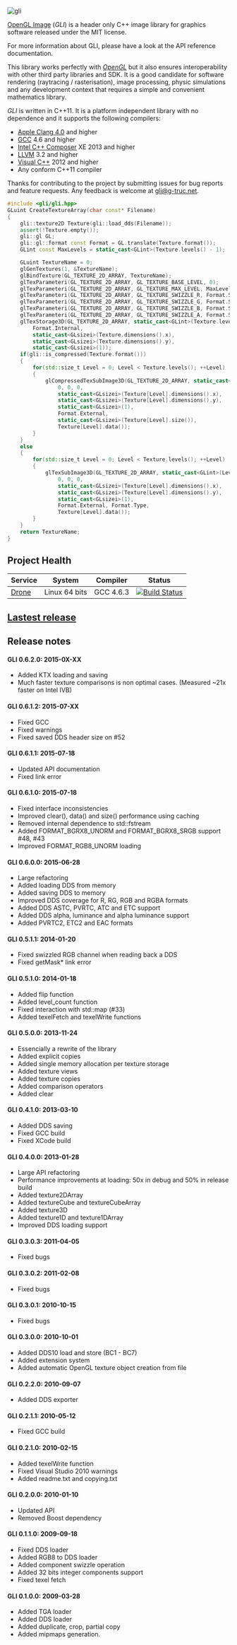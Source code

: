 ![gli](doc/logo.png)

[OpenGL Image](http://gli.g-truc.net/) (*GLI*) is a header only C++ image library for graphics software
released under the <link href="../copying.txt">MIT license</link>.

For more information about GLI, please have a look at <link href="../0.6.1/api/index.html">the API reference documentation</link>.

This library works perfectly with *[OpenGL](https://www.opengl.org)* but it also ensures interoperability with other third party libraries and SDK. It is a good candidate for software rendering (raytracing / rasterisation), image processing, physic simulations and any development context that requires a simple and convenient mathematics library.

*GLI* is written in C++11. It is a platform independent library with no dependence and it supports the following compilers:
- [Apple Clang 4.0](https://developer.apple.com/library/mac/documentation/CompilerTools/Conceptual/LLVMCompilerOverview/index.html) and higher
- [GCC](http://gcc.gnu.org/) 4.6 and higher
- [Intel C++ Composer](https://software.intel.com/en-us/intel-compilers) XE 2013 and higher
- [LLVM](http://llvm.org/) 3.2 and higher
- [Visual C++](http://www.visualstudio.com/) 2012 and higher
- Any conform C++11 compiler

Thanks for contributing to the project by <link href="https://github.com/g-truc/gli/issues">submitting issues</link> for bug reports and feature requests. Any feedback is welcome at <link href="mailto://gli@g-truc.net">gli@g-truc.net</link>.

```c++
#include <gli/gli.hpp>
GLuint CreateTextureArray(char const* Filename)
{
	gli::texture2D Texture(gli::load_dds(Filename));
	assert(!Texture.empty());
	gli::gl GL;
	gli::gl::format const Format = GL.translate(Texture.format());
	GLint const MaxLevels = static_cast<GLint>(Texture.levels() - 1);

	GLuint TextureName = 0;
	glGenTextures(1, &TextureName);
	glBindTexture(GL_TEXTURE_2D_ARRAY, TextureName);
	glTexParameteri(GL_TEXTURE_2D_ARRAY, GL_TEXTURE_BASE_LEVEL, 0);
	glTexParameteri(GL_TEXTURE_2D_ARRAY, GL_TEXTURE_MAX_LEVEL, MaxLevels);
	glTexParameteri(GL_TEXTURE_2D_ARRAY, GL_TEXTURE_SWIZZLE_R, Format.Swizzle[0]);
	glTexParameteri(GL_TEXTURE_2D_ARRAY, GL_TEXTURE_SWIZZLE_G, Format.Swizzle[1]);
	glTexParameteri(GL_TEXTURE_2D_ARRAY, GL_TEXTURE_SWIZZLE_B, Format.Swizzle[2]);
	glTexParameteri(GL_TEXTURE_2D_ARRAY, GL_TEXTURE_SWIZZLE_A, Format.Swizzle[3]);
	glTexStorage3D(GL_TEXTURE_2D_ARRAY, static_cast<GLint>(Texture.levels()),
		Format.Internal,
		static_cast<GLsizei>(Texture.dimensions().x),
		static_cast<GLsizei>(Texture.dimensions().y),
		static_cast<GLsizei>(1));
	if(gli::is_compressed(Texture.format()))
	{
		for(std::size_t Level = 0; Level < Texture.levels(); ++Level)
		{
			glCompressedTexSubImage3D(GL_TEXTURE_2D_ARRAY, static_cast<GLint>(Level),
				0, 0, 0,
				static_cast<GLsizei>(Texture[Level].dimensions().x),
				static_cast<GLsizei>(Texture[Level].dimensions().y),
				static_cast<GLsizei>(1),
				Format.External,
				static_cast<GLsizei>(Texture[Level].size()),
				Texture[Level].data());
		}
	}
	else
	{
		for(std::size_t Level = 0; Level < Texture.levels(); ++Level)
		{
			glTexSubImage3D(GL_TEXTURE_2D_ARRAY, static_cast<GLint>(Level),
				0, 0, 0,
				static_cast<GLsizei>(Texture[Level].dimensions().x),
				static_cast<GLsizei>(Texture[Level].dimensions().y),
				static_cast<GLsizei>(1),
				Format.External, Format.Type,
				Texture[Level].data());
		}
	}
	return TextureName;
}
```

## Project Health

| Service | System | Compiler | Status |
| ------- | ------ | -------- | ------ |
| [Drone](https://drone.io/github.com/g-truc/gli) | Linux 64 bits | GCC 4.6.3 | [![Build Status](https://drone.io/github.com/g-truc/gli/status.png)](https://drone.io/github.com/g-truc/gli/latest) |

## [Lastest release](https://github.com/g-truc/gli/releases/latest)

## Release notes

#### GLI 0.6.2.0: 2015-0X-XX
- Added KTX loading and saving
- Much faster texture comparisons is non optimal cases. (Measured ~21x faster on Intel IVB)

#### GLI 0.6.1.2: 2015-07-XX
- Fixed GCC
- Fixed warnings
- Fixed saved DDS header size on #52

#### GLI 0.6.1.1: 2015-07-18
- Updated API documentation
- Fixed link error

#### GLI 0.6.1.0: 2015-07-18
- Fixed interface inconsistencies
- Improved clear(), data() and size() performance using caching
- Removed internal dependence to std::fstream
- Added FORMAT_BGRX8_UNORM and FORMAT_BGRX8_SRGB support #48, #43
- Improved FORMAT_RGB8_UNORM loading

#### GLI 0.6.0.0: 2015-06-28
- Large refactoring
- Added loading DDS from memory
- Added saving DDS to memory
- Improved DDS coverage for R, RG, RGB and RGBA formats
- Added DDS ASTC, PVRTC, ATC and ETC support
- Added DDS alpha, luminance and alpha luminance support
- Added PVRTC2, ETC2 and EAC formats

#### GLI 0.5.1.1: 2014-01-20
- Fixed swizzled RGB channel when reading back a DDS
- Fixed getMask* link error

#### GLI 0.5.1.0: 2014-01-18
- Added flip function
- Added level_count function
- Fixed interaction with std::map (#33)
- Added texelFetch and texelWrite functions

#### GLI 0.5.0.0: 2013-11-24
- Essencially a rewrite of the library
- Added explicit copies
- Added single memory allocation per texture storage
- Added texture views
- Added texture copies
- Added comparison operators
- Added clear

#### GLI 0.4.1.0: 2013-03-10
- Added DDS saving
- Fixed GCC build
- Fixed XCode build

#### GLI 0.4.0.0: 2013-01-28
- Large API refactoring
- Performance improvements at loading: 50x in debug and 50% in release build
- Added texture2DArray
- Added textureCube and textureCubeArray
- Added texture3D
- Added texture1D and texture1DArray
- Improved DDS loading support

#### GLI 0.3.0.3: 2011-04-05
- Fixed bugs

#### GLI 0.3.0.2: 2011-02-08
- Fixed bugs

#### GLI 0.3.0.1: 2010-10-15
- Fixed bugs

#### GLI 0.3.0.0: 2010-10-01
- Added DDS10 load and store (BC1 - BC7)
- Added extension system
- Added automatic OpenGL texture object creation from file

#### GLI 0.2.2.0: 2010-09-07
- Added DDS exporter

#### GLI 0.2.1.1: 2010-05-12
- Fixed GCC build

#### GLI 0.2.1.0: 2010-02-15
- Added texelWrite function
- Fixed Visual Studio 2010 warnings
- Added readme.txt and copying.txt

#### GLI 0.2.0.0: 2010-01-10
- Updated API
- Removed Boost dependency

#### GLI 0.1.1.0: 2009-09-18
- Fixed DDS loader
- Added RGB8 to DDS loader
- Added component swizzle operation
- Added 32 bits integer components support
- Fixed texel fetch

#### GLI 0.1.0.0: 2009-03-28
- Added TGA loader
- Added DDS loader
- Added duplicate, crop, partial copy
- Added mipmaps generation.

